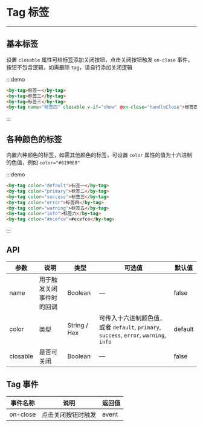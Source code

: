 # Tag 标签

----

## 基本标签

设置 `closable` 属性可给标签添加关闭按钮，点击关闭按钮触发 `on-close` 事件，按钮不包含逻辑，如需删除 `tag`，请自行添加关闭逻辑

:::demo
```html
<by-tag>标签一</by-tag>
<by-tag>标签二</by-tag>
<by-tag>标签三</by-tag>
<by-tag name="标签四" closable v-if="show" @on-close="handleClose">标签四</by-tag>
```
:::

## 各种颜色的标签

内置六种颜色的标签，如需其他颜色的标签，可设置 `color` 属性的值为十六进制的色值，例如 `color="#6190E8"`

:::demo
```html
<by-tag color="default">标签一</by-tag>
<by-tag color="primary">标签二</by-tag>
<by-tag color="success">标签三</by-tag>
<by-tag color="error">标签四</by-tag>
<by-tag color="warning">标签五</by-tag>
<by-tag color="info">标签六</by-tag>
<by-tag color="#ecefce">#ecefce</by-tag>
```
:::

## API

| 参数      | 说明          | 类型      | 可选值                           | 默认值  |
|---------- |-------------- |---------- |--------------------------------  |-------- |
| name | 用于触发关闭事件时的回调 | Boolean | — | false |
| color | 类型 | String / Hex | 可传入十六进制颜色值，或者 `default`, `primary`, `success`, `error`, `warning`, `info` | default |
| closable | 是否可关闭 | Boolean | — | false |

## Tag 事件

| 事件名称      | 说明          | 返回值  |
|---------- |-------------- |---------- |
| on-close | 点击关闭按钮时触发 | event |

<script>
  export default {
    data () {
      return {
        show: true
      }
    },
    methods: {
      handleClose (evt, name) {
        this.$message.info(`关闭标签 - ${name}`)
        this.show = false
      }
    }
  }
</script>
